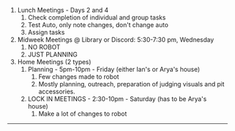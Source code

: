 1. Lunch Meetings - Days 2 and 4
	1. Check completion of individual and group tasks
	2. Test Auto, only note changes, don't change auto
	3. Assign tasks
2. Midweek Meetings @ Library or Discord: 5:30-7:30 pm, Wednesday
	1. NO ROBOT
	2. JUST PLANNING
3. Home Meetings (2 types) 
	1. Planning - 5pm-10pm - Friday (either Ian's or Arya's house)
		1. Few changes made to robot
		2. Mostly planning, outreach, preparation of judging visuals and pit accessories.
	2. LOCK IN MEETINGS - 2:30-10pm - Saturday (has to be Arya's house)
		1. Make a lot of changes to robot
***
